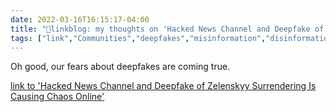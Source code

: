 ```yaml
---
date: 2022-03-16T16:15:17-04:00
title: "🔗linkblog: my thoughts on 'Hacked News Channel and Deepfake of Zelenskyy Surrendering Is Causing Chaos Online'"
tags: ["link","Communities","deepfakes","misinformation","disinformation"]
---
```

Oh good, our fears about deepfakes are coming true.
 
[link to 'Hacked News Channel and Deepfake of Zelenskyy Surrendering Is Causing Chaos Online'](https://www.vice.com/en/article/93bmda/hacked-news-channel-and-deepfake-of-zelenskyy-surrendering-is-causing-chaos-online)
